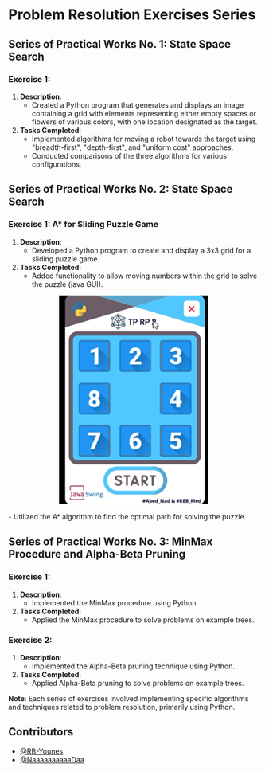 # Problem Resolution Exercises Series

## Series of Practical Works No. 1: State Space Search

### Exercise 1:
1. **Description**:
   - Created a Python program that generates and displays an image containing a grid with elements representing either empty spaces or flowers of various colors, with one location designated as the target.
2. **Tasks Completed**:
   - Implemented algorithms for moving a robot towards the target using "breadth-first", "depth-first", and "uniform cost" approaches.
   - Conducted comparisons of the three algorithms for various configurations.

## Series of Practical Works No. 2: State Space Search

### Exercise 1: A* for Sliding Puzzle Game
1. **Description**:
   - Developed a Python program to create and display a 3x3 grid for a sliding puzzle game.
2. **Tasks Completed**:
   - Added functionality to allow moving numbers within the grid to solve the puzzle (java GUI).
<p align="center">
  <img width= 300; src="Solution search in a state space 2/GUI.png">
</p>
   - Utilized the A* algorithm to find the optimal path for solving the puzzle.

## Series of Practical Works No. 3: MinMax Procedure and Alpha-Beta Pruning

### Exercise 1:
1. **Description**:
   - Implemented the MinMax procedure using Python.
2. **Tasks Completed**:
   - Applied the MinMax procedure to solve problems on example trees.

### Exercise 2:
1. **Description**:
   - Implemented the Alpha-Beta pruning technique using Python.
2. **Tasks Completed**:
   - Applied Alpha-Beta pruning to solve problems on example trees.

**Note**: Each series of exercises involved implementing specific algorithms and techniques related to problem resolution, primarily using Python.

## Contributors

- [@RB-Younes](https://github.com/RB-Younes)
- [@NaaaaaaaaaaDaa](https://github.com/NaaaaaaaaaaDaa)

